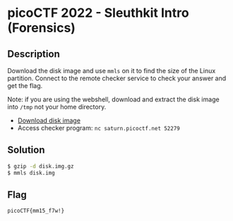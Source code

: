 # picoCTF 2022 - Sleuthkit Intro (Forensics)

## Description

Download the disk image and use `mmls` on it to find the size of the Linux partition.
Connect to the remote checker service to check your answer and get the flag.

Note: if you are using the webshell, download and extract the disk image into `/tmp` not your home directory.

- [Download disk image](https://artifacts.picoctf.net/c/114/disk.img.gz)
- Access checker program: `nc saturn.picoctf.net 52279`

## Solution

```bash
$ gzip -d disk.img.gz
$ mmls disk.img
```

## Flag 

`picoCTF{mm15_f7w!}`